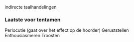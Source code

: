 indirecte taalhandelingen

### Laatste voor tentamen


Perlocutie (gaat over het effect op de hoorder)
Geruststellen
Enthousiasmeren
Troosten